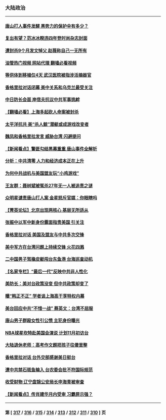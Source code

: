 ### 大陆政治
---
#### [唐山打人事件发酵 黑势力的保护伞有多少？](../../pages/ncid277/n13757982.md?06130845) 
#### [复出有望？范冰冰睽违四年登时尚杂志封面](../../pages/ncid277/n13757972.md?06130845) 
#### [遭封杀9个月发文悼父 赵薇称自己一无所有](../../pages/ncid277/n13758012.md?06130845) 
#### [油管热门视频 网站代理 翻墙必看视频](http://209.222.30.114:81/youtube.html?06130845)
#### [等供体到移植仅4天 武汉医院被指涉活摘器官](../../pages/ncid277/n13758039.md?06130845) 
#### [香格里拉对话闭幕 美中关系和乌克兰最受关注](../../pages/ncid277/n13757929.md?06130845) 
#### [中日防长会面 岸信夫抗议中共军事挑衅](../../pages/ncid277/n13757815.md?06130845) 
#### [【翻墙必看】上海多起砍人命案被封杀](../../pages/ncid277/n13757492.md?06130845) 
#### [太平洋抗共 美“杀人鲸”潜艇或成游戏改变者](../../pages/ncid277/n13754341.md?06130845) 
#### [魏凤和香格里拉发言 威胁台湾 闪避提问](../../pages/ncid277/n13757352.md?06130845) 
#### [【新闻看点】警匪勾结黑幕重重 唐山事件全解析](../../pages/ncid277/n13757354.md?06130845) 
#### [分析：中共清零 人力和经济成本正在上升](../../pages/ncid277/n13757351.md?06130845) 
#### [为何中共战机与美国盟友玩“小鸡游戏”](../../pages/ncid277/n13757366.md?06130845) 
#### [王友群：聂树斌被冤杀27年无一人被追责之谜](../../pages/ncid277/n13757410.md?06130845) 
#### [众明星谴责唐山打人案 金星怒斥官媒：你眼瞎吗](../../pages/ncid277/n13757367.md?06130845) 
#### [【菁英论坛】北京出现两核心 基层无所适从](../../pages/ncid277/n13757348.md?06130845) 
#### [张振中以军中新身份露面指责美国 引关注](../../pages/ncid277/n13757337.md?06130845) 
#### [香格里拉对话 美国及盟友与中共多次交锋](../../pages/ncid277/n13757263.md?06130845) 
#### [美中军方在台湾问题上持续交锋 火花四溅](../../pages/ncid277/n13757334.md?06130845) 
#### [二中国男子驾橡皮艇闯台东鱼港 台海巡查动机](../../pages/ncid277/n13757297.md?06130845) 
#### [【名家专栏】“最后一代”反映中共非人性化](../../pages/ncid277/n13756676.md?06130845) 
#### [美防长：美对台政策没变 但中共政策却变了](../../pages/ncid277/n13757281.md?06130845) 
#### [曝“韩正不正” 学者谈上海高干享特权内幕](../../pages/ncid277/n13757212.md?06130845) 
#### [美台回应中共“不惜一战” 蔡英文：台湾不屈服](../../pages/ncid277/n13757118.md?06130845) 
#### [唐山男子群殴女性引公愤 主犯身份曝光](../../pages/ncid277/n13757180.md?06130845) 
#### [NBA球星坎特赴美国会演说 计划11月初访台](../../pages/ncid277/n13757144.md?06130845) 
#### [大陆退休老师：高考作文题把孩子往傻里整](../../pages/ncid277/n13757103.md?06130845) 
#### [香格里拉对话 台外交部感谢美日挺台](../../pages/ncid277/n13757094.md?06130845) 
#### [遭中共禁石斑鱼输入 台农委会批不符国际规范](../../pages/ncid277/n13757003.md?06130845) 
#### [收受财物 辽宁盘锦公安局长申海青被审查](../../pages/ncid277/n13757068.md?06130845) 
#### [【新闻看点】传肖建华月内受审 习霸屏示强？](../../pages/ncid277/n13756863.md?06130845) 

---
#### 第 [ [317](./317.md?06130845) / [316](./316.md?06130845) / [315](./315.md?06130845) / [314](./314.md?06130845) / [313](./313.md?06130845) / [312](./312.md?06130845) / [311](./311.md?06130845) / [310](./310.md?06130845) ] 页
